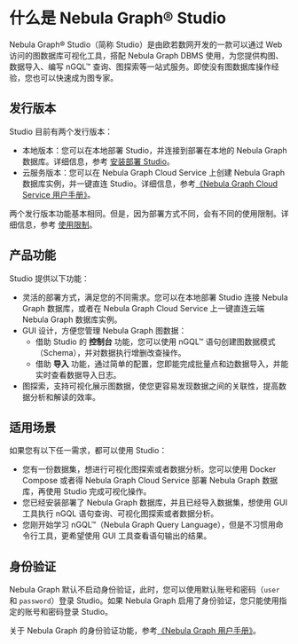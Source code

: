 # 什么是 Nebula Graph&reg; Studio

Nebula Graph&reg; Studio（简称 Studio）是由欧若数网开发的一款可以通过 Web 访问的图数据库可视化工具，搭配 Nebula Graph DBMS 使用，为您提供构图、数据导入、编写 nGQL&trade; 查询、图探索等一站式服务。即使没有图数据库操作经验，您也可以快速成为图专家。

## 发行版本

Studio 目前有两个发行版本：

- 本地版本：您可以在本地部署 Studio，并连接到部署在本地的 Nebula Graph 数据库。详细信息，参考 [安装部署 Studio](../install-configure/st-ug-install.md)。
- 云服务版本：您可以在 Nebula Graph Cloud Service 上创建 Nebula Graph 数据库实例，并一键直连 Studio。详细信息，参考[《Nebula Graph Cloud Service 用户手册》](https://cloud-docs.nebula-graph.com.cn/cn/posts/manage-instances/dbaas-ug-connect-nebulastudio/ "点击前往 Nebula Graph Cloud Service 用户手册")。

两个发行版本功能基本相同。但是，因为部署方式不同，会有不同的使用限制。详细信息，参考 [使用限制](st-ug-limitations.md)。

## 产品功能

Studio 提供以下功能：

- 灵活的部署方式，满足您的不同需求。您可以在本地部署 Studio 连接 Nebula Graph 数据库，或者在 Nebula Graph Cloud Service 上一键直连云端 Nebula Graph 数据库实例。
- GUI 设计，方便您管理 Nebula Graph 图数据：
  - 借助 Studio 的 **控制台** 功能，您可以使用 nGQL&trade; 语句创建图数据模式（Schema），并对数据执行增删改查操作。
  - 借助 **导入** 功能，通过简单的配置，您即能完成批量点和边数据导入，并能实时查看数据导入日志。
- 图探索，支持可视化展示图数据，使您更容易发现数据之间的关联性，提高数据分析和解读的效率。

## 适用场景

如果您有以下任一需求，都可以使用 Studio：

- 您有一份数据集，想进行可视化图探索或者数据分析。您可以使用 Docker Compose 或者得 Nebula Graph Cloud Service 部署 Nebula Graph 数据库，再使用 Studio 完成可视化操作。
- 您已经安装部署了 Nebula Graph 数据库，并且已经导入数据集，想使用 GUI 工具执行 nGQL 语句查询、可视化图探索或者数据分析。
- 您刚开始学习 nGQL&trade;（Nebula Graph Query Language），但是不习惯用命令行工具，更希望使用 GUI 工具查看语句输出的结果。

## 身份验证

Nebula Graph 默认不启动身份验证，此时，您可以使用默认账号和密码（`user` 和 `password`）登录 Studio。如果 Nebula Graph 启用了身份验证，您只能使用指定的账号和密码登录 Studio。

关于 Nebula Graph 的身份验证功能，参考[《Nebula Graph 用户手册》](https://docs.nebula-graph.com.cn/manual-CN/3.build-develop-and-administration/4.account-management-statements/authentication/ "点击前往 Nebula Graph 用户手册")。
